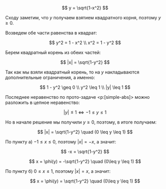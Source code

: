 $$ y = \sqrt{1-x^2} $$

Сходу заметим, что $y$ получаем взятием квадратного корня, поэтому $y\geq 0$.

Возведем обе части равенства в квадрат:

$$ y^2 = 1 - x^2 \\ x^2 = 1 - y^2 $$

Берем квадратный корень из обеих частей:

$$ |x| = \sqrt{1-y^2} $$

Так как мы взяли квадратный корень, то на $y$ накладываются дополнительные ограничения, а именно:

$$ 1 - y^2 \geq 0 \\ y^2 \leq 1 \\ |y| \leq 1 $$

Последнее неравенство по прото-задаче <p:[simple-abs]> можно разложить в цепное неравенство:

$$ |y| \leq 1 \Leftrightarrow -1 \leq y \leq 1 $$

Но в начале решение мы получили $y\geq 0$, поэтому, в итоге получаем:

$$ |x| = \sqrt{1-y^2} \quad (0 \leq y \leq 1) $$

По пункту а) $-1\leq x \leq 0$, поэтому $|x| = -x$, а значит:

$$ -x = \sqrt{1-y^2} $$

$$ x = \phi(y) = -\sqrt{1-y^2} \quad (0\leq y \leq 1) $$

По пункту б) $0\leq x\leq 1$, поэтому $|x| = x$, а значит:

$$ x = \phi(y) = \sqrt{1-y^2} \quad (0\leq y \leq 1) $$